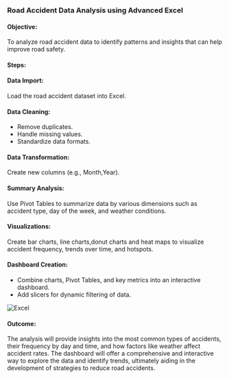 ### Road Accident Data Analysis using Advanced Excel
#### Objective:
To analyze road accident data to identify patterns and insights that can help improve road safety.

#### Steps:

#### Data Import:

Load the road accident dataset into Excel.

#### Data Cleaning:

- Remove duplicates.
- Handle missing values.
- Standardize data formats.

#### Data Transformation:
Create new columns (e.g., Month,Year).

#### Summary Analysis:
Use Pivot Tables to summarize data by various dimensions such as accident type, day of the week, and weather conditions.

#### Visualizations:
Create bar charts, line charts,donut charts and heat maps to visualize accident frequency, trends over time, and hotspots.

#### Dashboard Creation:
- Combine charts, Pivot Tables, and key metrics into an interactive dashboard.
- Add slicers for dynamic filtering of data.

![Excel](https://github.com/NawGraceWin/Road-Accident-Data-Analysis-using-Advanced-Excel/assets/173721780/e770d92c-7f68-4078-9e02-033f1ef788e1)



#### Outcome:
The analysis will provide insights into the most common types of accidents, their frequency by day and time, and how factors like weather affect accident rates. The dashboard will offer a comprehensive and interactive way to explore the data and identify trends, ultimately aiding in the development of strategies to reduce road accidents.
